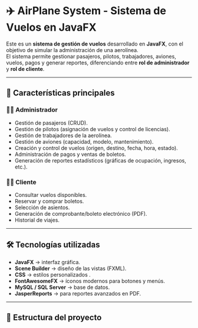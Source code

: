 # ✈️ AirPlane System - Sistema de Vuelos en JavaFX

Este es un **sistema de gestión de vuelos** desarrollado en **JavaFX**, con el objetivo de simular la administración de una aerolínea.  
El sistema permite gestionar pasajeros, pilotos, trabajadores, aviones, vuelos, pagos y generar reportes, diferenciando entre **rol de administrador** y **rol de cliente**.  

---

## 📌 Características principales

### 👨‍💼 Administrador
- Gestión de pasajeros (CRUD).
- Gestión de pilotos (asignación de vuelos y control de licencias).
- Gestión de trabajadores de la aerolínea.
- Gestión de aviones (capacidad, modelo, mantenimiento).
- Creación y control de vuelos (origen, destino, fecha, hora, estado).
- Administración de pagos y ventas de boletos.
- Generación de reportes estadísticos (gráficas de ocupación, ingresos, etc.).

### 🧑‍💻 Cliente
- Consultar vuelos disponibles.
- Reservar y comprar boletos.
- Selección de asientos.
- Generación de comprobante/boleto electrónico (PDF).
- Historial de viajes.

---

## 🛠️ Tecnologías utilizadas
- **JavaFX** → interfaz gráfica.
- **Scene Builder** → diseño de las vistas (FXML).
- **CSS** → estilos personalizados .
- **FontAwesomeFX** → íconos modernos para botones y menús.
- **MySQL / SQL Server** → base de datos.
- **JasperReports** → para reportes avanzados en PDF.

---

## 📂 Estructura del proyecto

